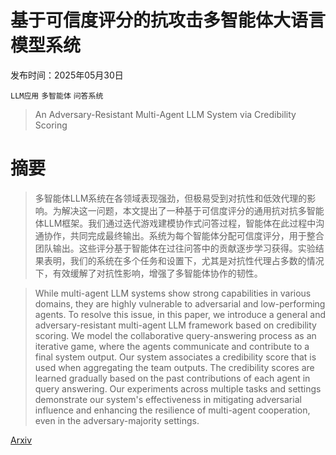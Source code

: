 # 基于可信度评分的抗攻击多智能体大语言模型系统

发布时间：2025年05月30日

`LLM应用` `多智能体` `问答系统`

> An Adversary-Resistant Multi-Agent LLM System via Credibility Scoring

# 摘要

> 多智能体LLM系统在各领域表现强劲，但极易受到对抗性和低效代理的影响。为解决这一问题，本文提出了一种基于可信度评分的通用抗对抗多智能体LLM框架。我们通过迭代游戏建模协作式问答过程，智能体在此过程中沟通协作，共同完成最终输出。系统为每个智能体分配可信度评分，用于整合团队输出。这些评分基于智能体在过往问答中的贡献逐步学习获得。实验结果表明，我们的系统在多个任务和设置下，尤其是对抗性代理占多数的情况下，有效缓解了对抗性影响，增强了多智能体协作的韧性。

> While multi-agent LLM systems show strong capabilities in various domains, they are highly vulnerable to adversarial and low-performing agents. To resolve this issue, in this paper, we introduce a general and adversary-resistant multi-agent LLM framework based on credibility scoring. We model the collaborative query-answering process as an iterative game, where the agents communicate and contribute to a final system output. Our system associates a credibility score that is used when aggregating the team outputs. The credibility scores are learned gradually based on the past contributions of each agent in query answering. Our experiments across multiple tasks and settings demonstrate our system's effectiveness in mitigating adversarial influence and enhancing the resilience of multi-agent cooperation, even in the adversary-majority settings.

[Arxiv](https://arxiv.org/abs/2505.24239)
